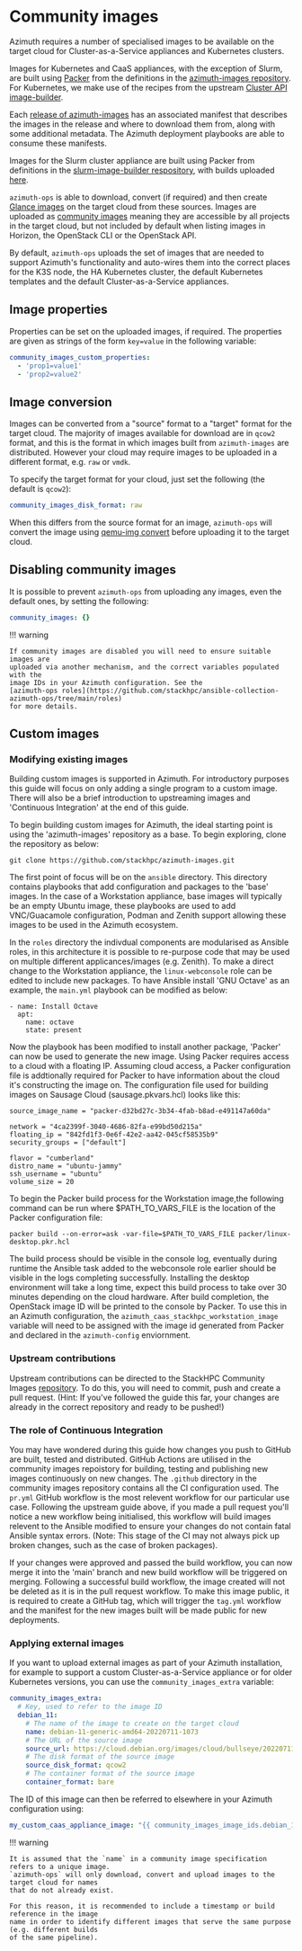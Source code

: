 # Community images

Azimuth requires a number of specialised images to be available on the target cloud for
Cluster-as-a-Service appliances and Kubernetes clusters.

Images for Kubernetes and CaaS appliances, with the exception of Slurm, are built using
[Packer](https://www.packer.io/) from the definitions in the
[azimuth-images repository](https://github.com/stackhpc/azimuth-images). For Kubernetes,
we make use of the recipes from the upstream
[Cluster API image-builder](https://github.com/kubernetes-sigs/image-builder/tree/master/images/capi).

Each [release of azimuth-images](https://github.com/stackhpc/azimuth-images/releases) has
an associated manifest that describes the images in the release and where to download them
from, along with some additional metadata. The Azimuth deployment playbooks are able to
consume these manifests.

Images for the Slurm cluster appliance are built using Packer from definitions in the
[slurm-image-builder respository](https://github.com/stackhpc/slurm_image_builder), with builds uploaded
[here](https://object.arcus.openstack.hpc.cam.ac.uk/swift/v1/AUTH_3a06571936a0424bb40bc5c672c4ccb1/openhpc-images/).

`azimuth-ops` is able to download, convert (if required) and then create
[Glance images](https://docs.openstack.org/glance/latest/) on the target cloud from these sources.
Images are uploaded as
[community images](https://wiki.openstack.org/wiki/Glance-v2-community-image-visibility-design)
meaning they are accessible by all projects in the target cloud, but not included by default
when listing images in Horizon, the OpenStack CLI or the OpenStack API.

By default, `azimuth-ops` uploads the set of images that are needed to support Azimuth's
functionality and auto-wires them into the correct places for the K3S node, the HA Kubernetes
cluster, the default Kubernetes templates and the default Cluster-as-a-Service appliances.

## Image properties

Properties can be set on the uploaded images, if required. The properties are given as
strings of the form `key=value` in the following variable:

```yaml  title="environments/my-site/inventory/group_vars/all/variables.yml"
community_images_custom_properties:
  - 'prop1=value1'
  - 'prop2=value2'
```

## Image conversion

Images can be converted from a "source" format to a "target" format for the target cloud. The
majority of images available for download are in `qcow2` format, and this is the format in
which images built from `azimuth-images` are distributed. However your cloud may require
images to be uploaded in a different format, e.g. `raw` or `vmdk`.

To specify the target format for your cloud, just set the following (the default is `qcow2`):

```yaml  title="environments/my-site/inventory/group_vars/all/variables.yml"
community_images_disk_format: raw
```

When this differs from the source format for an image, `azimuth-ops` will convert the image
using [qemu-img convert](https://linux.die.net/man/1/qemu-img) before uploading it to the
target cloud.

## Disabling community images

It is possible to prevent `azimuth-ops` from uploading any images, even the default ones,
by setting the following:

```yaml  title="environments/my-site/inventory/group_vars/all/variables.yml"
community_images: {}
```

!!! warning

    If community images are disabled you will need to ensure suitable images are
    uploaded via another mechanism, and the correct variables populated with the
    image IDs in your Azimuth configuration. See the
    [azimuth-ops roles](https://github.com/stackhpc/ansible-collection-azimuth-ops/tree/main/roles)
    for more details.

## Custom images

### Modifying existing images

Building custom images is supported in Azimuth. For introductory purposes this guide will focus on only adding a single program to a custom image. There will also be a brief introduction to upstreaming images and 'Continuous Integration' at the end of this guide.

To begin building custom images for Azimuth, the ideal starting point is using the 'azimuth-images' repository as a base. To begin exploring, clone the repository as below:

```git clone https://github.com/stackhpc/azimuth-images.git```

The first point of focus will be on the ``ansible`` directory. This directory contains playbooks that add configuration and packages to the 'base' images. In the case of a Workstation appliance, base images will typically be an empty Ubuntu image, these playbooks are used to add VNC/Guacamole configuration, Podman and Zenith support allowing these images to be used in the Azimuth ecosystem.

In the ``roles`` directory the indivdual components are modularised as Ansible roles, in this architecture it is possible to re-purpose code that may be used on multiple different applicances/images (e.g. Zenith). To make a direct change to the Workstation appliance, the ``linux-webconsole`` role can be edited to include new packages. To have Ansible install 'GNU Octave' as an example, the `main.yml` playbook can be modified as below:

```
- name: Install Octave
  apt:
    name: octave
    state: present
```
Now the playbook has been modified to install another package, 'Packer' can now be used to generate the new image. Using Packer requires access to a cloud with a floating IP. Assuming cloud access, a Packer configuration file is addtionally required for Packer to have information about the cloud it's constructing the image on. The configuration file used for building images on Sausage Cloud (sausage.pkvars.hcl) looks like this:

```
source_image_name = "packer-d32bd27c-3b34-4fab-b8ad-e491147a60da"

network = "4ca2399f-3040-4686-82fa-e99bd50d215a"
floating_ip = "842fd1f3-0e6f-42e2-aa42-045cf58535b9"
security_groups = ["default"]

flavor = "cumberland"
distro_name = "ubuntu-jammy"
ssh_username = "ubuntu"
volume_size = 20
```
To begin the Packer build process for the Workstation image,the following command can be run where $PATH_TO_VARS_FILE is the location of the Packer configuration file:

```
packer build --on-error=ask -var-file=$PATH_TO_VARS_FILE packer/linux-desktop.pkr.hcl
```
The build process should be visible in the console log, eventually during runtime the Ansible task added to the webconsole role earlier should be visible in the logs completing successfully. Installing the desktop environment will take a long time, expect this build process to take over 30 minutes depending on the cloud hardware. After build completion, the OpenStack image ID will be printed to the console by Packer. To use this in an Azimuth configuration, the ``azimuth_caas_stackhpc_workstation_image`` variable will need to be assigned with the image id generated from Packer and declared in the ``azimuth-config`` enviornment.

### Upstream contributions

 Upstream contributions can be directed to the StackHPC Community Images [repository](https://github.com/stackhpc/azimuth-images). To do this, you will need to commit, push and create a pull request. (Hint: If you've followed the guide this far, your changes are already in the correct repository and ready to be pushed!)

### The role of Continuous Integration

You may have wondered during this guide how changes you push to GitHub are built, tested and distributed. GitHub Actions are utilised in the community images repoistory for building, testing and publishing new images continuously on new changes. The ``.github`` directory in the community images repository contains all the CI configuration used. The ``pr.yml`` GitHub workflow is the most relevent workflow for our particular use case. Following the upstream guide above, if you made a pull request you'll notice a new workflow being initialised, this workflow will build images relevent to the Ansible modified to ensure your changes do not contain fatal Ansible syntax errors. (Note: This stage of the CI may not always pick up broken changes, such as the case of broken packages).

If your changes were approved and passed the build workflow, you can now merge it into the 'main' branch and new build workflow will be triggered on merging. Following a successful build workflow, the image created will not be deleted as it is in the pull request workflow. To make this image public, it is required to create a GitHub tag, which will trigger the ``tag.yml`` workflow and the manifest for the new images built will be made public for new deployments.

### Applying external images

If you want to upload external images as part of your Azimuth installation, for example to support
a custom Cluster-as-a-Service appliance or for older Kubernetes versions, you can use the
`community_images_extra` variable:

```yaml  title="environments/my-site/inventory/group_vars/all/variables.yml"
community_images_extra:
  # Key, used to refer to the image ID
  debian_11:
    # The name of the image to create on the target cloud
    name: debian-11-generic-amd64-20220711-1073
    # The URL of the source image
    source_url: https://cloud.debian.org/images/cloud/bullseye/20220711-1073/debian-11-generic-amd64-20220711-1073.qcow2
    # The disk format of the source image
    source_disk_format: qcow2
    # The container format of the source image
    container_format: bare
```

The ID of this image can then be referred to elsewhere in your Azimuth configuration using:

```yaml  title="environments/my-site/inventory/group_vars/all/variables.yml"
my_custom_caas_appliance_image: "{{ community_images_image_ids.debian_11 }}"
```

!!! warning

    It is assumed that the `name` in a community image specification refers to a unique image.
    `azimuth-ops` will only download, convert and upload images to the target cloud for names
    that do not already exist.

    For this reason, it is recommended to include a timestamp or build reference in the image
    name in order to identify different images that serve the same purpose (e.g. different builds
    of the same pipeline).
